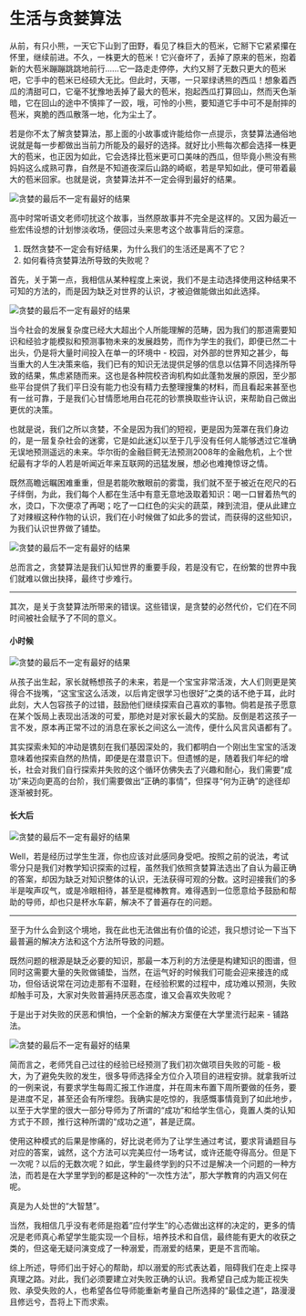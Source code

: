 # 生活与贪婪算法

从前，有只小熊，一天它下山到了田野，看见了株巨大的苞米，它掰下它紧紧攥在怀里，继续前进。不久，一株更大的苞米！它兴奋坏了，丢掉了原来的苞米，抱着新的大苞米蹦蹦跳跳地前行......它一路走走停停，大约又掰了无数只更大的苞米吧，它手中的苞米已经硕大无比。但此时，天哪，一只翠绿诱熊的西瓜！想象着西瓜的清甜可口，它毫不犹豫地丢掉了最大的苞米，抱起西瓜打算回山，然而天色渐暗，它在回山的途中不慎摔了一跤，哦，可怜的小熊，要知道它手中可不是耐摔的苞米，爽脆的西瓜散落一地，化为尘土了。

若是你不太了解贪婪算法，那上面的小故事或许能给你一点提示，贪婪算法通俗地说就是每一步都做出当前力所能及的最好的选择。就好比小熊每次都会选择一株更大的苞米，也正因为如此，它会选择比苞米更可口美味的西瓜，但毕竟小熊没有熊妈妈这么成熟可靠，自然是不知道夜深后山路的崎岖，若是早知如此，便可带着最大的苞米回家。也就是说，贪婪算法并不一定会得到最好的结果。

![贪婪的最后不一定有最好的结果](http://cdn.lucario.cn/blog/notes/life-and-greedy-algorithm/A1.png?imageView2/0/q/75|imageslim)

高中时常听语文老师叨扰这个故事，当然原故事并不完全是这样的。又因为最近一些宏伟设想的计划惨淡收场，便回过头来思考这个故事背后的深意。

1. 既然贪婪不一定会有好结果，为什么我们的生活还是离不了它？
2. 如何看待贪婪算法所导致的失败呢？

首先，关于第一点，我相信从某种程度上来说，我们不是主动选择使用这种结果不可知的方法的，而是因为缺乏对世界的认识，才被迫做能做出如此选择。

![贪婪的最后不一定有最好的结果](http://cdn.lucario.cn/blog/notes/life-and-greedy-algorithm/A2.png?imageView2/0/q/75|imageslim)

当今社会的发展复杂度已经大大超出个人所能理解的范畴，因为我们的那道需要知识和经验才能模拟和预测事物未来的发展趋势，而作为学生的我们，即便已然二十出头，仍是将大量时间投入在单一的环境中 - 校园，对外部的世界知之甚少，每当重大的人生决策来临，我们已有的知识无法提供足够的信息以估算不同选择所导致的结果，焦虑紧随而来。这也是各种院校咨询机构如此蓬勃发展的原因，至少那些平台提供了我们平日没有能力也没有精力去整理搜集的材料，而且看起来甚至也有一丝可靠，于是我们心甘情愿地用白花花的钞票换取些许认识，来帮助自己做出更优的决策。

也就是说，我们之所以贪婪，不全是因为我们的短视，更是因为笼罩在我们身边的，是一层复杂社会的迷雾，它是如此迷幻以至于几乎没有任何人能够透过它准确无误地预测遥远的未来。华尔街的金融巨鳄无法预测2008年的金融危机，上个世纪最有才华的人若是听闻近年来互联网的迅猛发展，想必也难掩惊讶之情。

既然高瞻远瞩困难重重，但是若能吹散眼前的雾霭，我们就不至于被近在咫尺的石子绊倒，为此，我们每个人都在生活中有意无意地汲取着知识：喝一口冒着热气的水，烫口，下次便凉了再喝；吃了一口红色的尖尖的蔬菜，辣到流泪，便从此建立了对辣椒这种作物的认识，我们在小时候做了如此多的尝试，而获得的这些知识，为我们认识世界做了铺垫。

![贪婪的最后不一定有最好的结果](http://cdn.lucario.cn/blog/notes/life-and-greedy-algorithm/A3.png?imageView2/0/q/75|imageslim)

总而言之，贪婪算法是我们认知世界的重要手段，若是没有它，在纷繁的世界中我们就难以做出抉择，最终寸步难行。

---

其次，是关于贪婪算法所带来的错误。这些错误，是贪婪的必然代价，它们在不同时间被社会赋予了不同的意义。

#### 小时候

![贪婪的最后不一定有最好的结果](http://cdn.lucario.cn/blog/notes/life-and-greedy-algorithm/A4.png?imageView2/0/q/75|imageslim)

从孩子出生起，家长就畅想孩子的未来，若是一个宝宝非常活泼，大人们则更是笑得合不拢嘴，“这宝宝这么活泼，以后肯定很学习也很好”之类的话不绝于耳，此时此刻，大人包容孩子的过错，鼓励他们继续探索自己喜欢的事物。倘若是孩子愿意在某个饭局上表现出活泼的可爱，那绝对是对家长最大的奖励。反倒是若这孩子一言不发，原本再正常不过的消息在家长之间这么一流传，便什么风言风语都有了。

其实探索未知的冲动是镌刻在我们基因深处的，我们都明白一个刚出生宝宝的活泼意味着他探索自然的热情，即便是在潜意识下。但遗憾的是，随着我们年纪的增长，社会对我们自行探索并失败的这个循环仿佛失去了兴趣和耐心，我们需要“成功”来迈向更高的台阶，我们需要做出“正确的事情”，但探寻“何为正确”的途径却逐渐被封死。

#### 长大后

![贪婪的最后不一定有最好的结果](http://cdn.lucario.cn/blog/notes/life-and-greedy-algorithm/A5.png?imageView2/0/q/75|imageslim)

Well，若是经历过学生生涯，你也应该对此感同身受吧。按照之前的说法，考试零分只是我们对教学知识探索的过程，虽然我们依照贪婪算法选出了自认为最正确的答案，却因为缺乏对知识整体的认识，无法获得可观的分数。这时迎接我们的多半是唉声叹气，或是冷眼相待，甚至是棍棒教育。难得遇到一位愿意给予鼓励和帮助的导师，却也只是杯水车薪，解决不了普遍存在的问题。

---

至于为什么会到这个境地，我在此也无法做出有价值的论述，我只想讨论一下当下最普遍的解决方法和这个方法所导致的问题。

既然问题的根源是缺乏必要的知识，那最一本万利的方法便是构建知识的图谱，但同时这需要大量的失败做铺垫，当然，在运气好的时候我们可能会迎来接连的成功，但俗话说常在河边走那有不湿鞋，在经验积累的过程中，成功难以预测，失败却触手可及，大家对失败普遍持厌恶态度，谁又会喜欢失败呢？

于是出于对失败的厌恶和惧怕，一个全新的解决方案便在大学里流行起来 - 铺路法。

![贪婪的最后不一定有最好的结果](http://cdn.lucario.cn/blog/notes/life-and-greedy-algorithm/A6.png?imageView2/0/q/75|imageslim)

简而言之，老师凭自己过往的经验已经预测了我们初次做项目失败的可能 - 极大，为了避免失败的发生，很多导师选择全方位介入项目的进程安排。就拿我听过的一例来说，有要求学生每周汇报工作进度，并在周末布置下周所要做的任务，要是进度不足，甚至还会有所埋怨。我确实是吃惊的，我感慨事情竟到了如此地步，以至于大学里的很大一部分导师为了所谓的“成功”和给学生信心，竟置人类的认知方式于不顾，推行这种所谓的“成功之道”，甚是迂腐。

使用这种模式的后果是惨痛的，好比说老师为了让学生通过考试，要求背诵题目与对应的答案，诚然，这个方法可以完美应付一场考试，或许还能夺得高分。但是下一次呢？以后的无数次呢？如此，学生最终学到的只不过是解决一个问题的一种方法，而若是在大学里学到的都是这种的“一次性方法”，那大学教育的内涵又何在呢。

真是为人处世的“大智慧”。

当然，我相信几乎没有老师是抱着“应付学生”的心态做出这样的决定的，更多的情况是老师真心希望学生能实现一个目标，培养技术和自信，最终能有更大的收获之类的，但这毫无疑问演变成了一种溺爱，而溺爱的结果，更是不言而喻。

综上所述，导师们出于好心的帮助，却以溺爱的形式表达着，阻碍我们在走上探寻真理之路。对此，我们必须要建立对失败正确的认识。我希望自己成为能正视失败、承受失败的人，也希望各位导师能重新考量自己所选择的“最佳之道”，路漫漫且修远兮，吾将上下而求索。